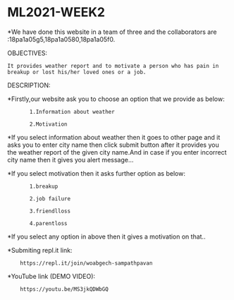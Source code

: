 # ML2021-WEEK2


*We have done this website in a team of three and the collaborators are :18pa1a05g5,18pa1a0580,18pa1a05f0.

 OBJECTIVES: 
 
    It provides weather report and to motivate a person who has pain in breakup or lost his/her loved ones or a job.
 
 DESCRIPTION:
 
   *Firstly,our website ask you to choose an option that we provide as below:
   
           1.Information about weather
           
           2.Motivation
                
   *If you select information about weather then it goes to other page and it asks you to enter city name then click submit button after it provides you the weather                  report of the given city name.And in case if you enter incorrect city name then it gives you alert message...

   *If you select motivation then it asks further option as below:
   
           1.breakup
           
           2.job failure
           
           3.friendlloss
           
           4.parentloss
           
   *If you select any option in above then it gives a motivation on that..

   *Submiting repl.it link: 
   
        https://repl.it/join/woabgech-sampathpavan
      

   *YouTube link (DEMO VIDEO): 
   
        https://youtu.be/MS3jkQDWbGQ
  







         
